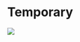 # Temporary 
         
  
                        
                 
                      
            
  
            
   
   
![](http://supertracker.delian.io/show_image?username=Protracker&pixel=transparent_pixel)

